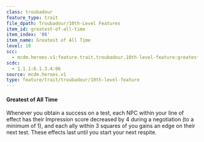 ```yaml
---
class: troubadour
feature_type: trait
file_dpath: Troubadour/10th-Level Features
item_id: greatest-of-all-time
item_index: '06'
item_name: Greatest of All Time
level: 10
scc:
  - mcdm.heroes.v1:feature.trait.troubadour.10th-level-feature:greatest-of-all-time
scdc:
  - 1.1.1:6.1.3.4:06
source: mcdm.heroes.v1
type: feature/trait/troubadour/10th-level-feature
---
```


#### Greatest of All Time

Whenever you obtain a success on a test, each NPC within your line of effect has their Impression score decreased by 4 during a negotiation (to a minimum of 1), and each ally within 3 squares of you gains an edge on their next test. These effects last until you start your next respite.

